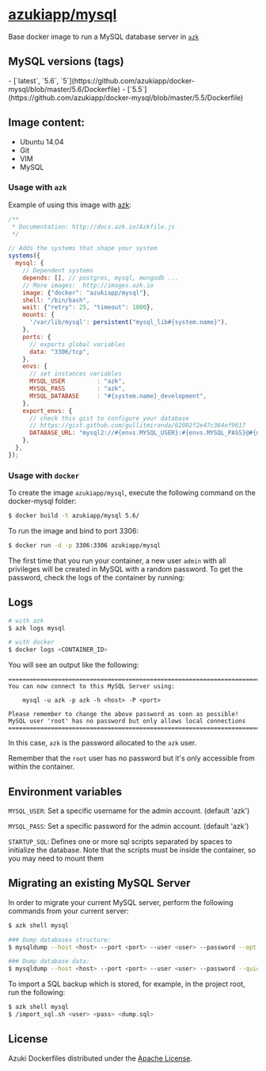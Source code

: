 [azukiapp/mysql](http://images.azk.io/#/mysql)
==================

Base docker image to run a MySQL database server in [`azk`](http://azk.io)

MySQL versions (tags)
---

<versions>
- [`latest`, `5.6`, `5`](https://github.com/azukiapp/docker-mysql/blob/master/5.6/Dockerfile)
- [`5.5`](https://github.com/azukiapp/docker-mysql/blob/master/5.5/Dockerfile)
</versions>

Image content:
---

- Ubuntu 14.04
- Git
- VIM
- MySQL

### Usage with `azk`

Example of using this image with [azk](http://azk.io):

```js
/**
 * Documentation: http://docs.azk.io/Azkfile.js
 */

// Adds the systems that shape your system
systems({
  mysql: {
    // Dependent systems
    depends: [], // postgres, mysql, mongodb ...
    // More images:  http://images.azk.io
    image: {"docker": "azukiapp/mysql"},
    shell: "/bin/bash",
    wait: {"retry": 25, "timeout": 1000},
    mounts: {
      '/var/lib/mysql': persistent("mysql_lib#{system.name}"),
    },
    ports: {
      // exports global variables
      data: "3306/tcp",
    },
    envs: {
      // set instances variables
      MYSQL_USER         : "azk",
      MYSQL_PASS         : "azk",
      MYSQL_DATABASE     : "#{system.name}_development",
    },
    export_envs: {
      // check this gist to configure your database
      // https://gist.github.com/gullitmiranda/62082f2e47c364ef9617
      DATABASE_URL: "mysql2://#{envs.MYSQL_USER}:#{envs.MYSQL_PASS}@#{net.host}:#{net.port.data}/${envs.MYSQL_DATABASE}",
    },
  },
});
```


### Usage with `docker`

To create the image `azukiapp/mysql`, execute the following command on the docker-mysql folder:

```sh
$ docker build -t azukiapp/mysql 5.6/
```

To run the image and bind to port 3306:

```sh
$ docker run -d -p 3306:3306 azukiapp/mysql
```

The first time that you run your container, a new user `admin` with all privileges 
will be created in MySQL with a random password. To get the password, check the logs
of the container by running:

Logs
---

```sh
# with azk
$ azk logs mysql

# with docker
$ docker logs <CONTAINER_ID>
```

You will see an output like the following:

```
========================================================================
You can now connect to this MySQL Server using:

    mysql -u azk -p azk -h <host> -P <port>

Please remember to change the above password as soon as possible!
MySQL user 'root' has no password but only allows local connections
========================================================================
```

In this case, `azk` is the password allocated to the `azk` user.

Remember that the `root` user has no password but it's only accessible from within the container.

Environment variables
---------------------

`MYSQL_USER`: Set a specific username for the admin account. (default 'azk')

`MYSQL_PASS`: Set a specific password for the admin account. (default 'azk')

`STARTUP_SQL`: Defines one or more sql scripts separated by spaces to initialize the database. Note that the scripts must be inside the container, so you may need to mount them


Migrating an existing MySQL Server
----------------------------------

In order to migrate your current MySQL server, perform the following commands from your current server:

```sh
$ azk shell mysql

### Dump databases structure:
$ mysqldump --host <host> --port <port> --user <user> --password --opt -d -B <database name(s)> > dbserver_schema.sql

### Dump database data:
$ mysqldump --host <host> --port <port> --user <user> --password --quick --single-transaction -t -n -B <database name(s)> > dbserver_data.sql
```

To import a SQL backup which is stored, for example, in the project root, run the following:

```sh
$ azk shell mysql
$ /import_sql.sh <user> <pass> <dump.sql>
```

## License

Azuki Dockerfiles distributed under the [Apache License](https://github.com/azukiapp/dockerfiles/blob/master/LICENSE).
